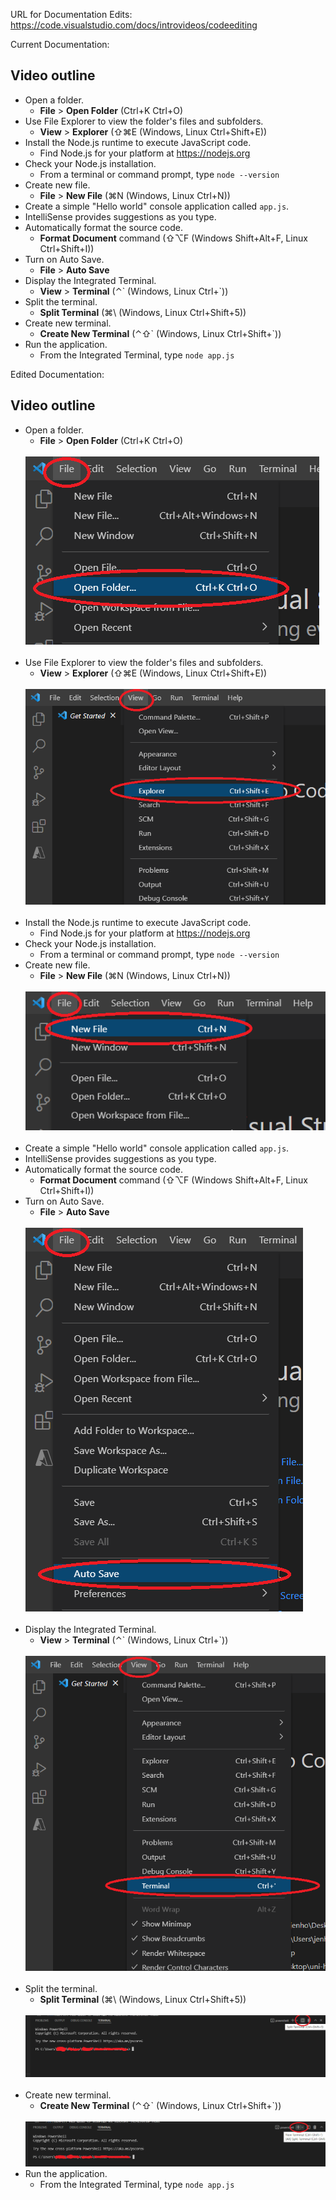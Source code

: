 URL for Documentation Edits: https://code.visualstudio.com/docs/introvideos/codeediting

Current Documentation:

<h2 id="_video-outline" data-needslink="_video-outline">Video outline</h2>
<ul>
<li>Open a folder.
<ul>
<li><strong>File</strong> &gt; <strong>Open Folder</strong> (<span class="dynamic-keybinding" data-commandId="workbench.action.files.openFolder" data-win="Ctrl+K Ctrl+O" data-linux="Ctrl+K Ctrl+O"><span class="keybinding">Ctrl+K Ctrl+O</span></span>)</li>
</ul>
</li>
<li>Use File Explorer to view the folder's files and subfolders.
<ul>
<li><strong>View</strong> &gt; <strong>Explorer</strong> (<span class="dynamic-keybinding" data-commandId="workbench.view.explorer" data-osx="⇧⌘E" data-win="Ctrl+Shift+E" data-linux="Ctrl+Shift+E"><span class="keybinding">⇧⌘E</span> (Windows, Linux <span class="keybinding">Ctrl+Shift+E</span>)</span>)</li>
</ul>
</li>
<li>Install the Node.js runtime to execute JavaScript code.
<ul>
<li>Find Node.js for your platform at <a href="https://nodejs.org" class="external-link" target="_blank">https://nodejs.org</a></li>
</ul>
</li>
<li>Check your Node.js installation.
<ul>
<li>From a terminal or command prompt, type <code>node --version</code></li>
</ul>
</li>
<li>Create new file.
<ul>
<li><strong>File</strong> &gt; <strong>New File</strong> (<span class="dynamic-keybinding" data-commandId="workbench.action.files.newUntitledFile" data-osx="⌘N" data-win="Ctrl+N" data-linux="Ctrl+N"><span class="keybinding">⌘N</span> (Windows, Linux <span class="keybinding">Ctrl+N</span>)</span>)</li>
</ul>
</li>
<li>Create a simple &quot;Hello world&quot; console application called <code>app.js</code>.</li>
<li>IntelliSense provides suggestions as you type.</li>
<li>Automatically format the source code.
<ul>
<li><strong>Format Document</strong> command (<span class="dynamic-keybinding" data-commandId="editor.action.formatDocument" data-osx="⇧⌥F" data-win="Shift+Alt+F" data-linux="Ctrl+Shift+I"><span class="keybinding">⇧⌥F</span> (Windows <span class="keybinding">Shift+Alt+F</span>, Linux <span class="keybinding">Ctrl+Shift+I</span>)</span>)</li>
</ul>
</li>
<li>Turn on Auto Save.
<ul>
<li><strong>File</strong> &gt; <strong>Auto Save</strong></li>
</ul>
</li>
<li>Display the Integrated Terminal.
<ul>
<li><strong>View</strong> &gt; <strong>Terminal</strong> (<span class="dynamic-keybinding" data-commandId="workbench.action.terminal.toggleTerminal" data-osx="⌃`" data-win="Ctrl+`" data-linux="Ctrl+`"><span class="keybinding">⌃`</span> (Windows, Linux <span class="keybinding">Ctrl+`</span>)</span>)</li>
</ul>
</li>
<li>Split the terminal.
<ul>
<li><strong>Split Terminal</strong> (<span class="dynamic-keybinding" data-commandId="workbench.action.terminal.split" data-osx="⌘\" data-win="Ctrl+Shift+5" data-linux="Ctrl+Shift+5"><span class="keybinding">⌘\</span> (Windows, Linux <span class="keybinding">Ctrl+Shift+5</span>)</span>)</li>
</ul>
</li>
<li>Create new terminal.
<ul>
<li><strong>Create New Terminal</strong> (<span class="dynamic-keybinding" data-commandId="workbench.action.terminal.new" data-osx="⌃⇧`" data-win="Ctrl+Shift+`" data-linux="Ctrl+Shift+`"><span class="keybinding">⌃⇧`</span> (Windows, Linux <span class="keybinding">Ctrl+Shift+`</span>)</span>)</li>
</ul>
</li>
<li>Run the application.
<ul>
<li>From the Integrated Terminal, type <code>node app.js</code></li>
</ul>
</li>
</ul>

Edited Documentation:

<h2 id="_video-outline" data-needslink="_video-outline">Video outline</h2>
<ul>
<li>Open a folder.
<ul>
<li><strong>File</strong> &gt; <strong>Open Folder</strong> (<span class="dynamic-keybinding" data-commandId="workbench.action.files.openFolder" data-win="Ctrl+K Ctrl+O" data-linux="Ctrl+K Ctrl+O"><span class="keybinding">Ctrl+K Ctrl+O</span></span>)</li>
</ul>
</li><br>
<img src="Code-Editing-Screenshots/open-folder.png"><br><br>
<li>Use File Explorer to view the folder's files and subfolders.
<ul>
<li><strong>View</strong> &gt; <strong>Explorer</strong> (<span class="dynamic-keybinding" data-commandId="workbench.view.explorer" data-osx="⇧⌘E" data-win="Ctrl+Shift+E" data-linux="Ctrl+Shift+E"><span class="keybinding">⇧⌘E</span> (Windows, Linux <span class="keybinding">Ctrl+Shift+E</span>)</span>)</li>
</ul>
</li><br>
<img src="Code-Editing-Screenshots/view-file-explorer.png"><br><br>
<li>Install the Node.js runtime to execute JavaScript code.
<ul>
<li>Find Node.js for your platform at <a href="https://nodejs.org" class="external-link" target="_blank">https://nodejs.org</a></li>
</ul>
</li>
<li>Check your Node.js installation.
<ul>
<li>From a terminal or command prompt, type <code>node --version</code></li>
</ul>
</li>
<li>Create new file.
<ul>
<li><strong>File</strong> &gt; <strong>New File</strong> (<span class="dynamic-keybinding" data-commandId="workbench.action.files.newUntitledFile" data-osx="⌘N" data-win="Ctrl+N" data-linux="Ctrl+N"><span class="keybinding">⌘N</span> (Windows, Linux <span class="keybinding">Ctrl+N</span>)</span>)</li>
</ul>
</li><br>
<img src="Code-Editing-Screenshots/new-file.png"><br><br>
<li>Create a simple &quot;Hello world&quot; console application called <code>app.js</code>.</li>
<li>IntelliSense provides suggestions as you type.</li>
<li>Automatically format the source code.
<ul>
<li><strong>Format Document</strong> command (<span class="dynamic-keybinding" data-commandId="editor.action.formatDocument" data-osx="⇧⌥F" data-win="Shift+Alt+F" data-linux="Ctrl+Shift+I"><span class="keybinding">⇧⌥F</span> (Windows <span class="keybinding">Shift+Alt+F</span>, Linux <span class="keybinding">Ctrl+Shift+I</span>)</span>)</li>
</ul>
</li>
<li>Turn on Auto Save.
<ul>
<li><strong>File</strong> &gt; <strong>Auto Save</strong></li>
</ul>
</li><br>
<img src="Code-Editing-Screenshots/auto-save.png"><br><br>
<li>Display the Integrated Terminal.
<ul>
<li><strong>View</strong> &gt; <strong>Terminal</strong> (<span class="dynamic-keybinding" data-commandId="workbench.action.terminal.toggleTerminal" data-osx="⌃`" data-win="Ctrl+`" data-linux="Ctrl+`"><span class="keybinding">⌃`</span> (Windows, Linux <span class="keybinding">Ctrl+`</span>)</span>)</li>
</ul>
</li><br>
<img src="Code-Editing-Screenshots/display-integrated-terminal.png"><br><br>
<li>Split the terminal.
<ul>
<li><strong>Split Terminal</strong> (<span class="dynamic-keybinding" data-commandId="workbench.action.terminal.split" data-osx="⌘\" data-win="Ctrl+Shift+5" data-linux="Ctrl+Shift+5"><span class="keybinding">⌘\</span> (Windows, Linux <span class="keybinding">Ctrl+Shift+5</span>)</span>)</li>
</ul>
</li><br>
<img src="Code-Editing-Screenshots/split-terminal.png"><br><br>
<li>Create new terminal.
<ul>
<li><strong>Create New Terminal</strong> (<span class="dynamic-keybinding" data-commandId="workbench.action.terminal.new" data-osx="⌃⇧`" data-win="Ctrl+Shift+`" data-linux="Ctrl+Shift+`"><span class="keybinding">⌃⇧`</span> (Windows, Linux <span class="keybinding">Ctrl+Shift+`</span>)</span>)</li>
</ul>
</li><br>
<img src="Code-Editing-Screenshots/new-terminal.png">
<li>Run the application.
<ul>
<li>From the Integrated Terminal, type <code>node app.js</code></li>
</ul>
</li>
</ul>